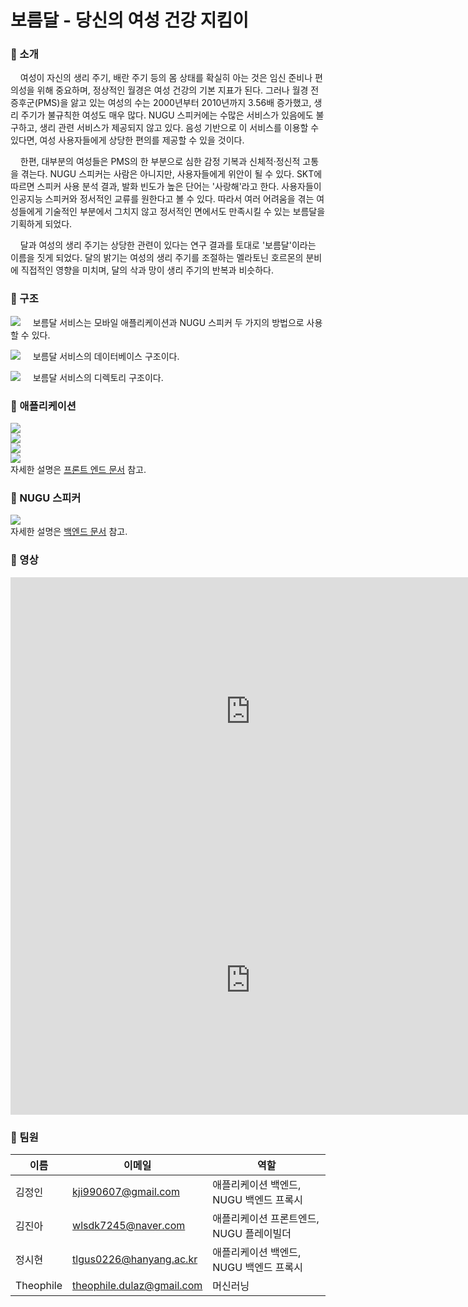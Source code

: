 # 보름달 - 당신의 여성 건강 지킴이

### 📍 소개
&nbsp;&nbsp;&nbsp;&nbsp;여성이 자신의 생리 주기, 배란 주기 등의 몸 상태를 확실히 아는 것은 임신 준비나 편의성을 위해 중요하며, 정상적인 월경은 여성 건강의 기본 지표가 된다. 그러나 월경 전 증후군(PMS)을 앓고 있는 여성의 수는 2000년부터 2010년까지 3.56배 증가했고, 생리 주기가 불규칙한 여성도 매우 많다. NUGU 스피커에는 수많은 서비스가 있음에도 불구하고,  생리 관련 서비스가 제공되지 않고 있다. 음성 기반으로 이 서비스를 이용할 수 있다면, 여성 사용자들에게 상당한 편의를 제공할 수 있을 것이다.

&nbsp;&nbsp;&nbsp;&nbsp;한편, 대부분의 여성들은 PMS의 한 부분으로 심한 감정 기복과 신체적·정신적 고통을 겪는다. NUGU 스피커는 사람은 아니지만, 사용자들에게 위안이 될 수 있다. SKT에 따르면 스피커 사용 분석 결과, 발화 빈도가 높은 단어는 '사랑해'라고 한다. 사용자들이 인공지능 스피커와 정서적인 교류를 원한다고 볼 수 있다. 따라서 여러 어려움을 겪는 여성들에게 기술적인 부분에서 그치지 않고 정서적인 면에서도 만족시킬 수 있는 보름달을 기획하게 되었다.

&nbsp;&nbsp;&nbsp;&nbsp;달과 여성의 생리 주기는 상당한 관련이 있다는 연구 결과를 토대로 '보름달'이라는 이름을 짓게 되었다. 달의 밝기는 여성의 생리 주기를 조절하는 멜라토닌 호르몬의 분비에 직접적인 영향을 미치며, 달의 삭과 망이 생리 주기의 반복과 비슷하다.

### 📍 구조
![](https://images.velog.io/images/passengers/post/a8bd86bc-7a3c-4fe7-a5ff-fc8dcd3021ed/image.png)
&nbsp;&nbsp;&nbsp;&nbsp;보름달 서비스는 모바일 애플리케이션과 NUGU 스피커 두 가지의 방법으로 사용할 수 있다. 

![](https://images.velog.io/images/passengers/post/0c970a9c-08f6-4e12-92f9-c62891cf0a72/image.png)
&nbsp;&nbsp;&nbsp;&nbsp;보름달 서비스의 데이터베이스 구조이다.

![](https://images.velog.io/images/passengers/post/8ce1ca97-0b83-4cce-a5c9-aed7e39304bd/image.png)
&nbsp;&nbsp;&nbsp;&nbsp;보름달 서비스의 디렉토리 구조이다.

### 📍 애플리케이션
![](https://images.velog.io/images/passengers/post/2791c6ff-35bb-43f9-9bb0-89375ef6358b/image.png)
</br>
![](https://images.velog.io/images/passengers/post/8fb0e41a-9a57-4af8-a1da-0656ad5d4530/image.png)
</br>
![](https://images.velog.io/images/passengers/post/1353e179-ed7d-44ec-aab6-ec5c34f93137/image.png)
</br>
![](https://images.velog.io/images/passengers/post/08ba78bb-598b-4255-b821-a8a86e914102/image.png)
</br>
자세한 설명은 [프론트 엔드 문서](https://github.com/Passengers-HY/Frontend/blob/master/README.md) 참고.

### 📍 NUGU 스피커
![](https://images.velog.io/images/passengers/post/bdd16a08-7014-44a4-a58e-a09cb09f925b/image.png)
</br>
자세한 설명은 [백엔드 문서](https://github.com/Passengers-HY/Backend/blob/develop/README.md) 참고.

### 📍 영상
<iframe width="768" height="430" src="https://www.youtube.com/embed/v5cAbyV89pA" frameborder="0" allow="accelerometer; autoplay; clipboard-write; encrypted-media; gyroscope; picture-in-picture" allowfullscreen></iframe>

<iframe width="768" height="430" src="https://www.youtube.com/embed/W_pEMENwWLU" frameborder="0" allow="accelerometer; autoplay; clipboard-write; encrypted-media; gyroscope; picture-in-picture" allowfullscreen></iframe>

### 📍 팀원

| 이름 | 이메일 | 역할 |
|---| --- | --- |
| 김정인 | kji990607@gmail.com |애플리케이션 백엔드, NUGU 백엔드 프록시 |
| 김진아 | wlsdk7245@naver.com | 애플리케이션 프론트엔드, NUGU 플레이빌더 |
| 정시현 | tlgus0226@hanyang.ac.kr | 애플리케이션 백엔드, NUGU 백엔드 프록시  |
| Theophile | theophile.dulaz@gmail.com | 머신러닝 |
